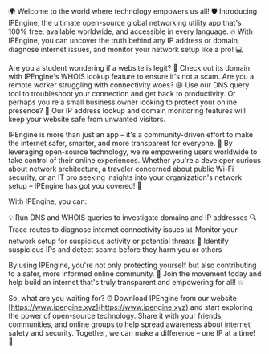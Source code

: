 🌍 Welcome to the world where technology empowers us all! 🛡️ Introducing IPEngine, the ultimate open-source global networking utility app that's 100% free, available worldwide, and accessible in every language. 🔥 With IPEngine, you can uncover the truth behind any IP address or domain, diagnose internet issues, and monitor your network setup like a pro! 💻

Are you a student wondering if a website is legit? 🤔 Check out its domain with IPEngine's WHOIS lookup feature to ensure it's not a scam. Are you a remote worker struggling with connectivity woes? 😩 Use our DNS query tool to troubleshoot your connection and get back to productivity. Or perhaps you're a small business owner looking to protect your online presence? 🏢 Our IP address lookup and domain monitoring features will keep your website safe from unwanted visitors.

IPEngine is more than just an app – it's a community-driven effort to make the internet safer, smarter, and more transparent for everyone. 🌟 By leveraging open-source technology, we're empowering users worldwide to take control of their online experiences. Whether you're a developer curious about network architecture, a traveler concerned about public Wi-Fi security, or an IT pro seeking insights into your organization's network setup – IPEngine has got you covered! 💪

With IPEngine, you can:

💡 Run DNS and WHOIS queries to investigate domains and IP addresses
🔍 Trace routes to diagnose internet connectivity issues
📊 Monitor your network setup for suspicious activity or potential threats
🚀 Identify suspicious IPs and detect scams before they harm you or others

By using IPEngine, you're not only protecting yourself but also contributing to a safer, more informed online community. 🌟 Join the movement today and help build an internet that's truly transparent and empowering for all! 💥

So, what are you waiting for? ⏰ Download IPEngine from our website [https://www.ipengine.xyz](https://www.ipengine.xyz) and start exploring the power of open-source technology. Share it with your friends, communities, and online groups to help spread awareness about internet safety and security. Together, we can make a difference – one IP at a time! 🚀